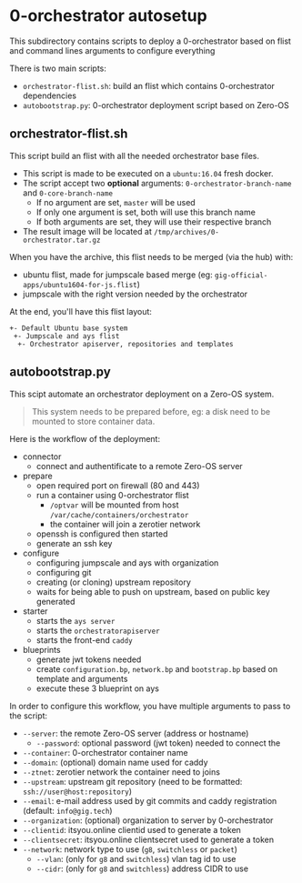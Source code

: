 # 0-orchestrator autosetup

This subdirectory contains scripts to deploy a 0-orchestrator based on flist and
command lines arguments to configure everything

There is two main scripts:
- `orchestrator-flist.sh`: build an flist which contains 0-orchestrator dependencies
- `autobootstrap.py`: 0-orchestrator deployment script based on Zero-OS

## orchestrator-flist.sh
This script build an flist with all the needed orchestrator base files.

- This script is made to be executed on a `ubuntu:16.04` fresh docker.
- The script accept two **optional** arguments: `0-orchestrator-branch-name` and `0-core-branch-name`
  - If no argument are set, `master` will be used
  - If only one argument is set, both will use this branch name
  - If both arguments are set, they will use their respective branch
- The result image will be located at `/tmp/archives/0-orchestrator.tar.gz`

When you have the archive, this flist needs to be merged (via the hub) with:
- ubuntu flist, made for jumpscale based merge (eg: `gig-official-apps/ubuntu1604-for-js.flist`)
- jumpscale with the right version needed by the orchestrator

At the end, you'll have this flist layout:
```
+- Default Ubuntu base system
 +- Jumpscale and ays flist
  +- Orchestrator apiserver, repositories and templates
```

## autobootstrap.py
This scipt automate an orchestrator deployment on a Zero-OS system.
> This system needs to be prepared before, eg: a disk need to be mounted to store container data.

Here is the workflow of the deployment:
- connector
  - connect and authentificate to a remote Zero-OS server
- prepare
  - open required port on firewall (80 and 443)
  - run a container using 0-orchestrator flist
    - `/optvar` will be mounted from host `/var/cache/containers/orchestrator`
    - the container will join a zerotier network
  - openssh is configured then started
  - generate an ssh key
- configure
  - configuring jumpscale and ays with organization
  - configuring git
  - creating (or cloning) upstream repository
  - waits for being able to push on upstream, based on public key generated
- starter
  - starts the `ays server`
  - starts the `orchestratorapiserver`
  - starts the front-end `caddy`
- blueprints
  - generate jwt tokens needed
  - create `configuration.bp`, `network.bp` and `bootstrap.bp` based on template and arguments
  - execute these 3 blueprint on ays

In order to configure this workflow, you have multiple arguments to pass to the script:
- `--server`: the remote Zero-OS server (address or hostname)
  - `--password`: optional password (jwt token) needed to connect the
- `--container`: 0-orchestrator container name
- `--domain`: (optional) domain name used for caddy
- `--ztnet`: zerotier network the container need to joins
- `--upstream`: upstream git repository (need to be formatted: `ssh://user@host:repository`)
- `--email`: e-mail address used by git commits and caddy registration (default: `info@gig.tech`)
- `--organization`: (optional) organization to server by 0-orchestrator
- `--clientid`: itsyou.online clientid used to generate a token
- `--clientsecret`: itsyou.online clientsecret used to generate a token
- `--network`: network type to use (`g8`, `switchless` or `packet`)
  - `--vlan`: (only for `g8` and `switchless`) vlan tag id to use
  - `--cidr`: (only for `g8` and `switchless`) address CIDR to use
